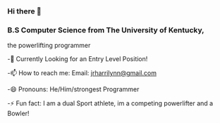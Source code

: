 ### Hi there 👋

### B.S Computer Science from The University of Kentucky, 
the powerlifting programmer

-🌱 Currently Looking for an Entry Level Position!

-📫 How to reach me: Email: jrharrilynn@gmail.com

-😄 Pronouns: He/Him/strongest Programmer

-⚡ Fun fact: I am a dual Sport athlete, im a competing powerlifter and a Bowler!
 
